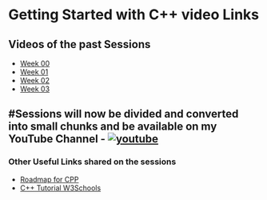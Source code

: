 # Getting Started with C++ video Links

## Videos of the past Sessions

- [Week 00](https://drive.google.com/file/d/1_7TkKGd7GUpTbvQ7BMRfWHwBWP_RDtZD/view?usp=drive_link)
- [Week 01](https://drive.google.com/file/d/15NZwjA9PdAIsSGtJCF9oW2pwzy23ZgSr/view?usp=drive_link)
- [Week 02](https://drive.google.com/file/d/10wyYMnQu6Vo9tk0YsdZLaIIuwACck20-/view?usp=drive_link)
- [Week 03](https://drive.google.com/file/d/1ZOzgT5M5k88dr6u-r0coyhOv4Vwy9Jub/view?usp=drive_link)


#Sessions will now be divided and converted into small chunks and be available on my YouTube Channel - [![youtube](https://img.shields.io/youtube/channel/subscribers/UCNVTqFh5-2ZZznq706UsuAg)](https://www.youtube.com/channel/UCNVTqFh5-2ZZznq706UsuAg?sub_confirmation=1)
--

### Other Useful Links shared on the sessions

- [Roadmap for CPP](https://www.roadmap.sh/cpp)
- [C++ Tutorial W3Schools](https://www.w3schools.com/cpp/)
